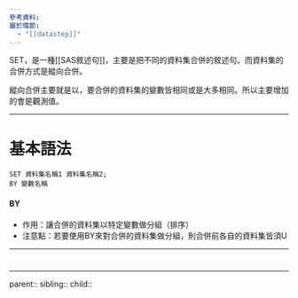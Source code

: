 ```yaml
---
參考資料: 
屬於環節:
  - "[[datastep]]"
---
```

SET，是一種[[SAS敘述句]]，主要是把不同的資料集合併的敘述句。而資料集的合併方式是縱向合併。

縱向合併主要就是以，要合併的資料集的變數皆相同或是大多相同。所以主要增加的會是觀測值。
- - -
# 基本語法
```SAS
SET 資料集名稱1 資料集名稱2;
BY 變數名稱
```

#### BY 
- 作用：讓合併的資料集以特定變數做分組（排序）
- 注意點：若要使用BY來對合併的資料集做分組，則合併前各自的資料集皆須U

- - -
# 
- - -
parent::
sibling::
child::